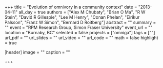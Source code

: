 +++
title = "Evolution of omnivory in a community context"
date = "2013-04-11"
all_day = true
authors = ["Alex M Chubaty", "Brian O Ma", "R W Stein", "David R Gillespie", "Lee M Henry", "Conan Phelan", "Eirikur Palsson", "Franz W Simon", "Bernard D Roitberg"]
abstract = ""
summary = ""
event = "RPM Research Group, Simon Fraser University"
event_url = ""
location = "Burnaby, BC"
selected = false
projects = ["omniga"]
tags = [""]
url_pdf = ""
url_slides = ""
url_video = ""
url_code = ""
math = false
highlight = true

[header]
image = ""
caption = ""

+++
